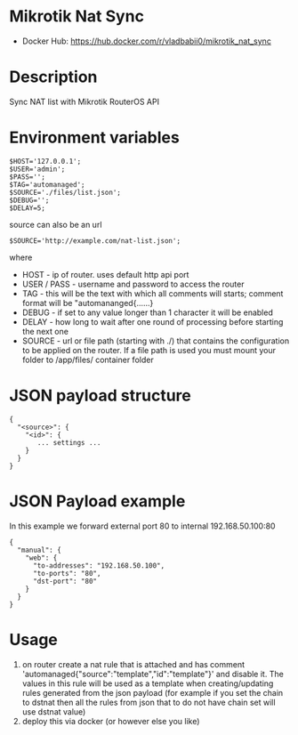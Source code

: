 # Mikrotik Nat Sync
* Docker Hub: https://hub.docker.com/r/vladbabii0/mikrotik_nat_sync

# Description
Sync NAT list with Mikrotik RouterOS API

# Environment variables
```
$HOST='127.0.0.1';
$USER='admin'; 
$PASS=''; 
$TAG='automanaged';
$SOURCE='./files/list.json';
$DEBUG='';
$DELAY=5;
```
source can also be an url
```
$SOURCE='http://example.com/nat-list.json';
```

where
* HOST - ip of router. uses default http api port
* USER / PASS - username and password to access the router
* TAG - this will be the text with which all comments will starts; comment format will be "automananged{...<json>...}
* DEBUG - if set to any value longer than 1 character it will be enabled
* DELAY - how long to wait after one round of processing before starting the next one
* SOURCE - url or file path (starting with ./) that contains the configuration to be applied on the router. If a file path is used you must mount your folder to /app/files/ container folder


# JSON payload structure
```
{
  "<source>": {
    "<id>": {
       ... settings ...
    }
  }
}
```

# JSON Payload example
In this example we forward external port 80 to internal 192.168.50.100:80
```
{
  "manual": {
    "web": {
      "to-addresses": "192.168.50.100",
      "to-ports": "80",
      "dst-port": "80"
    }
  }
}
```

# Usage
1. on router create a nat rule that is attached and has comment 'automanaged{"source":"template","id":"template"}' and disable it. The values in this rule will be used as a template when creating/updating rules generated from the json payload (for example if you set the chain to dstnat then all the rules from json that to do not have chain set will use dstnat value)
2. deploy this via docker (or however else you like)


